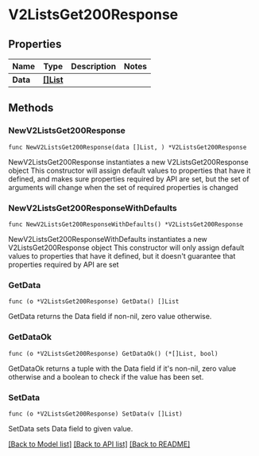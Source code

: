 # V2ListsGet200Response

## Properties

Name | Type | Description | Notes
------------ | ------------- | ------------- | -------------
**Data** | [**[]List**](List.md) |  | 

## Methods

### NewV2ListsGet200Response

`func NewV2ListsGet200Response(data []List, ) *V2ListsGet200Response`

NewV2ListsGet200Response instantiates a new V2ListsGet200Response object
This constructor will assign default values to properties that have it defined,
and makes sure properties required by API are set, but the set of arguments
will change when the set of required properties is changed

### NewV2ListsGet200ResponseWithDefaults

`func NewV2ListsGet200ResponseWithDefaults() *V2ListsGet200Response`

NewV2ListsGet200ResponseWithDefaults instantiates a new V2ListsGet200Response object
This constructor will only assign default values to properties that have it defined,
but it doesn't guarantee that properties required by API are set

### GetData

`func (o *V2ListsGet200Response) GetData() []List`

GetData returns the Data field if non-nil, zero value otherwise.

### GetDataOk

`func (o *V2ListsGet200Response) GetDataOk() (*[]List, bool)`

GetDataOk returns a tuple with the Data field if it's non-nil, zero value otherwise
and a boolean to check if the value has been set.

### SetData

`func (o *V2ListsGet200Response) SetData(v []List)`

SetData sets Data field to given value.



[[Back to Model list]](../README.md#documentation-for-models) [[Back to API list]](../README.md#documentation-for-api-endpoints) [[Back to README]](../README.md)


